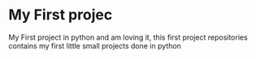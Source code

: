# My First projec
 My First project in python and am loving it, this first project repositories contains my first little small 
 projects done in python
